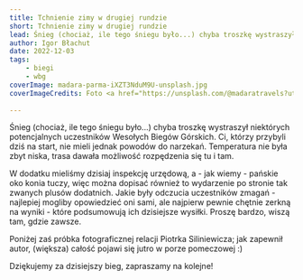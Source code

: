 ```yaml
---
title: Tchnienie zimy w drugiej rundzie
short: Tchnienie zimy w drugiej rundzie
lead: Śnieg (chociaż, ile tego śniegu było...) chyba troszkę wystraszył niektórych potencjalnych uczestników Wesołych Biegów Górskich. Ci, którzy przybyli dziś na start, nie mieli jednak powodów do narzekań.
author: Igor Błachut
date: 2022-12-03
tags:
    - biegi
    - wbg
coverImage: madara-parma-iXZT3NduM9U-unsplash.jpg
coverImageCredits: Foto <a href="https://unsplash.com/@madaratravels?utm_source=unsplash&utm_medium=referral&utm_content=creditCopyText">Madara Parma</a> na <a href="https://unsplash.com/s/photos/winter-running?utm_source=unsplash&utm_medium=referral&utm_content=creditCopyText">Unsplash</a>
  
---
```


Śnieg (chociaż, ile tego śniegu było...) chyba troszkę wystraszył niektórych potencjalnych uczestników Wesołych Biegów Górskich. Ci, którzy przybyli dziś na start, nie mieli jednak powodów do narzekań. Temperatura nie była zbyt niska, trasa dawała możliwość rozpędzenia się tu i tam.

  W dodatku mieliśmy dzisiaj inspekcję urzędową, a - jak wiemy - pańskie oko konia tuczy, więc można dopisać również to wydarzenie po stronie tak zwanych plusów dodatnich. Jakie były odczucia uczestników zmagań - najlepiej mogliby opowiedzieć oni sami, ale najpierw pewnie chętnie zerkną na wyniki - które podsumowują ich dzisiejsze wysiłki. Proszę bardzo, wiszą tam, gdzie zawsze.

  Poniżej zaś próbka fotograficznej relacji Piotrka Siliniewicza; jak zapewnił autor, (większa) całość pojawi się jutro w porze pomeczowej :)

  Dziękujemy za dzisiejszy bieg, zapraszamy na kolejne!